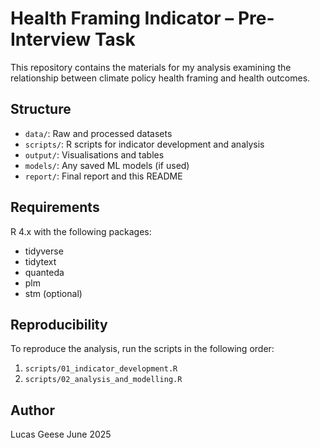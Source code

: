 # Health Framing Indicator – Pre-Interview Task

This repository contains the materials for my analysis examining the relationship between climate policy health framing and health outcomes.

## Structure
- `data/`: Raw and processed datasets
- `scripts/`: R scripts for indicator development and analysis
- `output/`: Visualisations and tables
- `models/`: Any saved ML models (if used)
- `report/`: Final report and this README

## Requirements
R 4.x with the following packages:
- tidyverse
- tidytext
- quanteda
- plm
- stm (optional)

## Reproducibility
To reproduce the analysis, run the scripts in the following order:
1. `scripts/01_indicator_development.R`
2. `scripts/02_analysis_and_modelling.R`

## Author
Lucas Geese
June 2025
